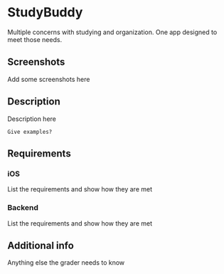 # StudyBuddy

Multiple concerns with studying and organization. One app designed to meet those needs.

## Screenshots

Add some screenshots here

## Description

Description here

```
Give examples?
```

## Requirements

### iOS

List the requirements and show how they are met

### Backend

List the requirements and show how they are met

## Additional info

Anything else the grader needs to know
